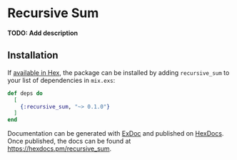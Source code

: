 # Recursive Sum

**TODO: Add description**

## Installation

If [available in Hex](https://hex.pm/docs/publish), the package can be installed
by adding `recursive_sum` to your list of dependencies in `mix.exs`:

```elixir
def deps do
  [
    {:recursive_sum, "~> 0.1.0"}
  ]
end
```

Documentation can be generated with [ExDoc](https://github.com/elixir-lang/ex_doc)
and published on [HexDocs](https://hexdocs.pm). Once published, the docs can
be found at <https://hexdocs.pm/recursive_sum>.


